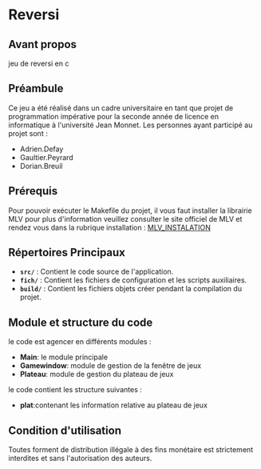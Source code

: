 # Reversi

## Avant propos
jeu de reversi en c

## Préambule
Ce jeu a été réalisé dans un cadre universitaire en tant que projet de programmation impérative pour la seconde année de licence en informatique à l'université Jean Monnet. 
Les personnes ayant participé au projet sont :
- Adrien.Defay
- Gaultier.Peyrard
- Dorian.Breuil

## Prérequis
Pour pouvoir exécuter le Makefile du projet, il vous faut installer la librairie MLV pour plus d'information veuillez consulter le site officiel de MLV et rendez vous dans la rubrique installation : [MLV_INSTALATION](http://www-igm.univ-mlv.fr/~boussica/mlv/api/French/html/installation.html)  

## Répertoires Principaux

   - **`src/`** : Contient le code source de l'application.
   - **`fich/`** : Contient les fichiers de configuration et les scripts auxiliaires.
   - **`build/`** : Contient les fichiers objets créer pendant la compilation du projet.
   
## Module et structure du code

le code est agencer en différents modules :
   
   - **Main**: le module principale
   - **Gamewindow**: module de gestion de la fenêtre de jeux
   - **Plateau**: module de gestion du plateau de jeux

le code contient les structure suivantes :

   - **plat**:contenant les information relative au plateau de jeux

## Condition d'utilisation

Toutes forment de distribution illégale à des fins monétaire est strictement interdites et sans l'autorisation des auteurs.
